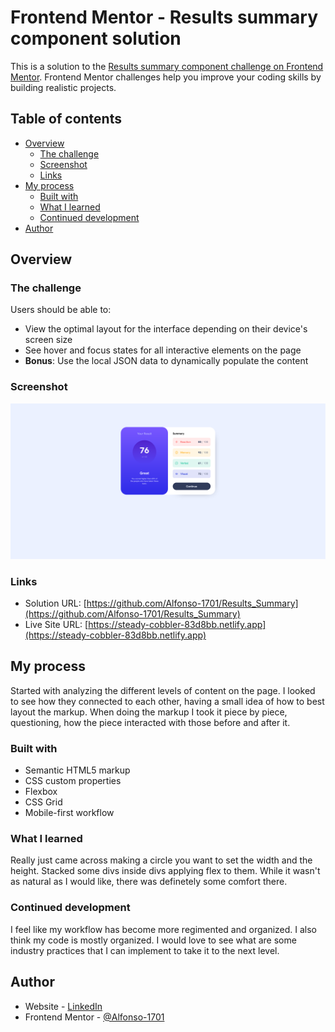 # Frontend Mentor - Results summary component solution

This is a solution to the [Results summary component challenge on Frontend Mentor](https://www.frontendmentor.io/challenges/results-summary-component-CE_K6s0maV). Frontend Mentor challenges help you improve your coding skills by building realistic projects. 

## Table of contents

- [Overview](#overview)
  - [The challenge](#the-challenge)
  - [Screenshot](#screenshot)
  - [Links](#links)
- [My process](#my-process)
  - [Built with](#built-with)
  - [What I learned](#what-i-learned)
  - [Continued development](#continued-development)
- [Author](#author)

## Overview

### The challenge

Users should be able to:

- View the optimal layout for the interface depending on their device's screen size
- See hover and focus states for all interactive elements on the page
- **Bonus**: Use the local JSON data to dynamically populate the content

### Screenshot

![Screenshot_Results_Summary](./images/Screenshot_Results_Summary.png)


### Links

- Solution URL: [https://github.com/Alfonso-1701/Results_Summary](https://github.com/Alfonso-1701/Results_Summary)
- Live Site URL: [https://steady-cobbler-83d8bb.netlify.app](https://steady-cobbler-83d8bb.netlify.app)

## My process

Started with analyzing the different levels of content on the page. I looked to see how they connected to each other, having a small idea of how to best layout the markup. When doing the markup I took it piece by piece, questioning, how the piece interacted with those before and after it.  

### Built with

- Semantic HTML5 markup
- CSS custom properties
- Flexbox
- CSS Grid
- Mobile-first workflow

### What I learned

Really just came across making a circle you want to set the width and the height. Stacked some divs inside divs applying flex to them. While it wasn't as natural as I would like, there was definetely some comfort there. 

### Continued development

I feel like my workflow has become more regimented and organized. I also think my code is mostly organized. I would love to see what are some industry practices that I can implement to take it to the next level. 


## Author

- Website - [LinkedIn](https://www.linkedin.com/in/alfonso-alvarez-4223b628b/)
- Frontend Mentor - [@Alfonso-1701](https://www.frontendmentor.io/profile/Alfonso_1701)


